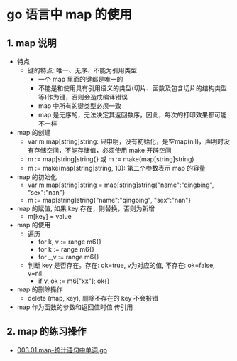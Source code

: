 # go 语言中 map 的使用

## 1. map 说明

- 特点
  - 键的特点: 唯一、无序、不能为引用类型
    - 一个 map 里面的键都是唯一的
    - 不能是和使用具有引用语义的类型(切片、函数及包含切片的结构类型等)作为键，否则会造成编译错误
    - map 中所有的键类型必须一致
    - map 是无序的，无法决定其返回数序，因此，每次的打印效果都可能不一样
- map 的创建
  - var m map[string]string: 只申明，没有初始化，是空map(nil)，声明时没有存储空间，不能存储值，必须使用 make 开辟空间
  - m := map[string]string{} 或 m := make(map[string]string)
  - m := make(map[string]string, 10): 第二个参数表示 map 的容量
- map 的初始化
  - var m map[string]string = map[string]string{"name":"qingbing", "sex":"nan"}
  - m := map[string]string{"name":"qingbing", "sex":"nan"}
- map 的赋值, 如果 key 存在，则替换，否则为新增
  - m[key] = value
- map 的使用
  - 遍历
    - for k, v := range m6{}
    - for k := range m6{}
    - for _,v := range m6{}
  - 判断 key 是否存在。存在: ok=true, v为对应的值, 不存在: ok=false, v=nil
    - if v, ok := m6["xx"]; ok{}
- map 的删除操作
  - delete (map, key), 删除不存在的 key 不会报错
- map 作为函数的参数和返回值时值 传引用

## 2. map 的练习操作

- [003.01.map-统计语句中单词.go](./func/003.01.map-统计语句中单词.go)
